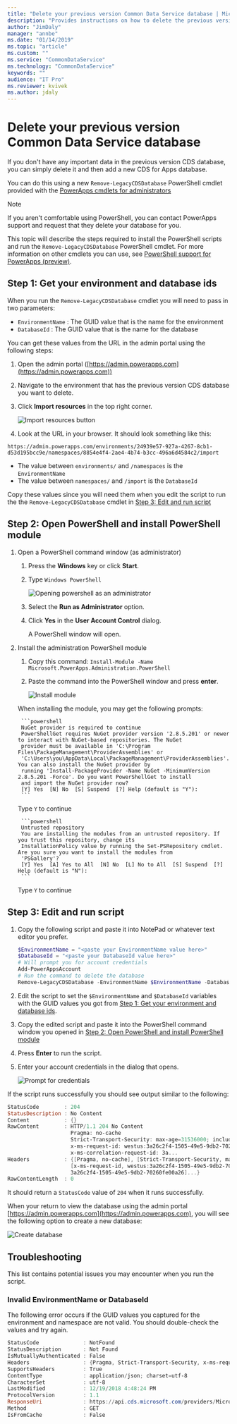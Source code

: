 ```yaml
---
title: "Delete your previous version Common Data Service database | Microsoft Docs"
description: "Provides instructions on how to delete the previous version of Common Data Service database"
author: "JimDaly"
manager: "annbe"
ms.date: "01/14/2019"
ms.topic: "article"
ms.custom: ""
ms.service: "CommonDataService"
ms.technology: "CommonDataService"
keywords: ""
audience: "IT Pro"
ms.reviewer: kvivek
ms.author: jdaly
---
```

# Delete your previous version Common Data Service database 

If you don't have any important data in the previous version CDS database, you can simply delete it and then add a new CDS for Apps database.

You can do this using a new `Remove-LegacyCDSDatabase` PowerShell cmdlet provided with the [PowerApps cmdlets for administrators](/powerapps/administrator/powerapps-powershell#powerapps-cmdlets-for-administrators-preview)

> [!NOTE]
> If you aren't comfortable using PowerShell, you can contact PowerApps support and request that they delete your database for you.

This topic will describe the steps required to install the PowerShell scripts and run the `Remove-LegacyCDSDatabase` PowerShell cmdlet. For more information on other cmdlets you can use, see [PowerShell support for PowerApps (preview)](/powerapps/administrator/powerapps-powershell).

## Step 1: Get your environment and database ids

When you run the `Remove-LegacyCDSDatabase` cmdlet you will need to pass in two parameters:

- `EnvironmentName` : The GUID value that is the name for the environment
- `DatabaseId` : The GUID value that is the name for the database

You can get these values from the URL in the admin portal using the following steps:

1. Open the admin portal ([https://admin.powerapps.com](https://admin.powerapps.com))
1. Navigate to the environment that has the previous version CDS database you want to delete.
1. Click **Import resources** in the top right corner.

    ![Import resources button](media/import-resources-button.png)

1. Look at the URL in your browser. It should look something like this:

```
https://admin.powerapps.com/environments/24939e57-927a-4267-8cb1-d53d195bcc9e/namespaces/8854e4f4-2ae4-4b74-b3cc-496a6d4584c2/import
```

- The value between `environments/` and `/namespaces` is the `EnvironmentName`
- The value between `namespaces/` and `/import` is the `DatabaseId`

Copy these values since you will need them when you edit the script to run the  the `Remove-LegacyCDSDatabase` cmdlet in [Step 3: Edit and run script](#step-3-edit-and-run-script)

## Step 2: Open PowerShell and install PowerShell module

1. Open a PowerShell command window (as administrator)

    1. Press the **Windows** key or click **Start**.
    1. Type `Windows PowerShell`
    
        ![Opening powershell as an administrator](media/open-windows-powershell-as-administrator.png)

    1. Select the **Run as Administrator** option.
    1. Click **Yes** in the **User Account Control** dialog.

        A PowerShell window will open.

1. Install the administration PowerShell module
    1. Copy this command: `Install-Module -Name Microsoft.PowerApps.Administration.PowerShell`
    1. Paste the command into the PowerShell window and press **enter**.

        ![Install module](media/install-module.png)

    When installing the module, you may get the following prompts:

        ```powershell
        NuGet provider is required to continue
        PowerShellGet requires NuGet provider version '2.8.5.201' or newer to interact with NuGet-based repositories. The NuGet
        provider must be available in 'C:\Program Files\PackageManagement\ProviderAssemblies' or
        'C:\Users\you\AppData\Local\PackageManagement\ProviderAssemblies'. You can also install the NuGet provider by
        running 'Install-PackageProvider -Name NuGet -MinimumVersion 2.8.5.201 -Force'. Do you want PowerShellGet to install
        and import the NuGet provider now?
        [Y] Yes  [N] No  [S] Suspend  [?] Help (default is "Y"):
        ```

    Type `Y` to continue

        ```powershell
        Untrusted repository
        You are installing the modules from an untrusted repository. If you trust this repository, change its
        InstallationPolicy value by running the Set-PSRepository cmdlet. Are you sure you want to install the modules from
        'PSGallery'?
        [Y] Yes  [A] Yes to All  [N] No  [L] No to All  [S] Suspend  [?] Help (default is "N"):
        ```

    Type `Y` to continue

## Step 3: Edit and run script

1. Copy the following script and paste it into NotePad or whatever text editor you prefer.

    ```powershell
    $EnvironmentName = "<paste your EnvironmentName value here>"
    $DatabaseId = "<paste your DatabaseId value here>"
    # Will prompt you for account credentials
    Add-PowerAppsAccount
    # Run the command to delete the database
    Remove-LegacyCDSDatabase -EnvironmentName $EnvironmentName -DatabaseId $DatabaseId
    ```

1. Edit the script to set the `$EnvironmentName` and `$DatabaseId` variables with the GUID values you got from [Step 1: Get your environment and database ids](#step-1-get-your-environment-and-database-ids).

1. Copy the edited script and paste it into the PowerShell command window you opened in [Step 2: Open PowerShell and install PowerShell module](#step-2-open-powershell-and-install-powershell-module)

1. Press **Enter** to run the script.

1. Enter your account credentials in the dialog that opens.

    ![Prompt for credentials](media/add-powerappsaccount-dialog.png)

If the script runs successfully you should see output similar to the following:

```powershell
StatusCode        : 204
StatusDescription : No Content
Content           : {}
RawContent        : HTTP/1.1 204 No Content
                    Pragma: no-cache
                    Strict-Transport-Security: max-age=31536000; includeSubDomains
                    x-ms-request-id: westus:3a26c2f4-1505-49e5-9db2-70260fe00a26
                    x-ms-correlation-request-id: 3a...
Headers           : {[Pragma, no-cache], [Strict-Transport-Security, max-age=31536000; includeSubDomains],
                    [x-ms-request-id, westus:3a26c2f4-1505-49e5-9db2-70260fe00a26], [x-ms-correlation-request-id,
                    3a26c2f4-1505-49e5-9db2-70260fe00a26]...}
RawContentLength  : 0
```

It should return a `StatusCode` value of `204` when it runs successfully.

When your return to view the database using the admin portal [https://admin.powerapps.com](https://admin.powerapps.com), you will see the following option to create a new database:

![Create database](media/create-database.png)

## Troubleshooting

This list contains potential issues you may encounter when you run the script.

### Invalid EnvironmentName or DatabaseId

The following error occurs if the GUID values you captured for the environment and namespace are not valid. You should double-check the values and try again.

```powershell
StatusCode              : NotFound
StatusDescription       : Not Found
IsMutuallyAuthenticated : False
Headers                 : {Pragma, Strict-Transport-Security, x-ms-request-id, x-ms-correlation-request-id...}
SupportsHeaders         : True
ContentType             : application/json; charset=utf-8
CharacterSet            : utf-8
LastModified            : 12/19/2018 4:48:24 PM
ProtocolVersion         : 1.1
ResponseUri             : https://api.cds.microsoft.com/providers/Microsoft.CommonDataModel/namespaces/...?api-version=2016-11-01&$filter=environment eq '...'
Method                  : GET
IsFromCache             : False
```